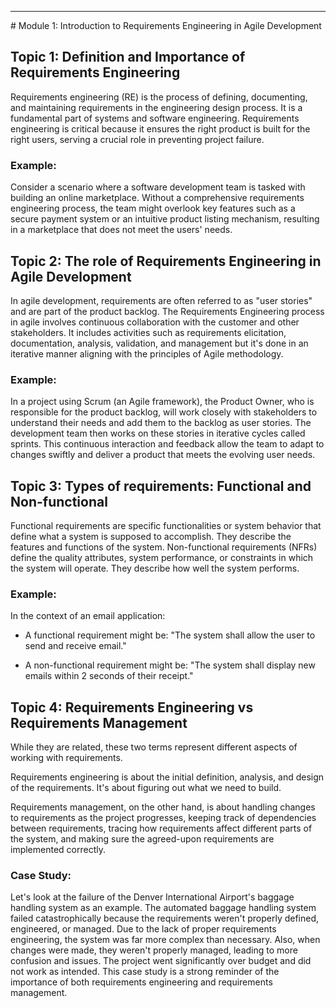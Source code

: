 <hr># Module 1: Introduction to Requirements Engineering in Agile Development

## Topic 1: Definition and Importance of Requirements Engineering
Requirements engineering (RE) is the process of defining, documenting, and maintaining requirements in the engineering design process. It is a fundamental part of systems and software engineering. Requirements engineering is critical because it ensures the right product is built for the right users, serving a crucial role in preventing project failure.

### Example:
Consider a scenario where a software development team is tasked with building an online marketplace. Without a comprehensive requirements engineering process, the team might overlook key features such as a secure payment system or an intuitive product listing mechanism, resulting in a marketplace that does not meet the users' needs.

## Topic 2: The role of Requirements Engineering in Agile Development
In agile development, requirements are often referred to as "user stories" and are part of the product backlog. The Requirements Engineering process in agile involves continuous collaboration with the customer and other stakeholders. It includes activities such as requirements elicitation, documentation, analysis, validation, and management but it's done in an iterative manner aligning with the principles of Agile methodology.

### Example:
In a project using Scrum (an Agile framework), the Product Owner, who is responsible for the product backlog, will work closely with stakeholders to understand their needs and add them to the backlog as user stories. The development team then works on these stories in iterative cycles called sprints. This continuous interaction and feedback allow the team to adapt to changes swiftly and deliver a product that meets the evolving user needs.

## Topic 3: Types of requirements: Functional and Non-functional
Functional requirements are specific functionalities or system behavior that define what a system is supposed to accomplish. They describe the features and functions of the system.
Non-functional requirements (NFRs) define the quality attributes, system performance, or constraints in which the system will operate. They describe how well the system performs.

### Example:
In the context of an email application:
* A functional requirement might be: "The system shall allow the user to send and receive email."

* A non-functional requirement might be: "The system shall display new emails within 2 seconds of their receipt."

## Topic 4: Requirements Engineering vs Requirements Management
While they are related, these two terms represent different aspects of working with requirements.

Requirements engineering is about the initial definition, analysis, and design of the requirements. It's about figuring out what we need to build.

Requirements management, on the other hand, is about handling changes to requirements as the project progresses, keeping track of dependencies between requirements, tracing how requirements affect different parts of the system, and making sure the agreed-upon requirements are implemented correctly.

### Case Study:
Let's look at the failure of the Denver International Airport's baggage handling system as an example. The automated baggage handling system failed catastrophically because the requirements weren't properly defined, engineered, or managed. Due to the lack of proper requirements engineering, the system was far more complex than necessary. Also, when changes were made, they weren't properly managed, leading to more confusion and issues. The project went significantly over budget and did not work as intended. This case study is a strong reminder of the importance of both requirements engineering and requirements management.

